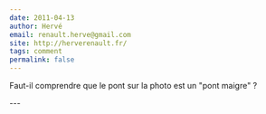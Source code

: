 ```yaml
---
date: 2011-04-13
author: Hervé
email: renault.herve@gmail.com
site: http://herverenault.fr/
tags: comment
permalink: false
---
```


<p>Faut-il comprendre que le pont sur la photo est un &quot;pont maigre&quot; ?</p>
---